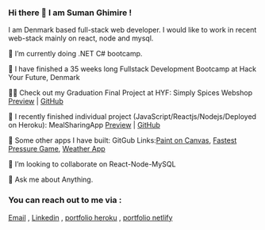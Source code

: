 ### Hi there 👋 I am Suman Ghimire !

<!--
**sumanghimire79/sumanghimire79** is a ✨ _special_ ✨ repository because its `README.md` (this file) appears on your GitHub profile.

Here are some ideas to get you started:

- 🔭 I’m currently working on ...
- 🌱 I’m currently learning ...
- 👯 I’m looking to collaborate on ...
- 🤔 I’m looking for help with ...
- 💬 Ask me about ...
- 📫 How to reach me: ...
- 😄 Pronouns: ...
- ⚡ Fun fact: ...
-->

I am Denmark based full-stack web developer. I would like to work in recent web-stack mainly on react, node and mysql. 

🌱 I’m currently doing .NET C# bootcamp.

👯 I have finished a 35 weeks long Fullstack Development Bootcamp at Hack Your Future, Denmark

👩‍🎓 Check out my Graduation Final Project at HYF: Simply Spices Webshop [Preview](https://staging-webshop-class20-fp.herokuapp.com/) | [GitHub](https://github.com/sumanghimire79/simply-spices)

🌱 I recently finished individual project (JavaScript/Reactjs/Nodejs/Deployed on Heroku): 
MealSharingApp [Preview](https://hyf-meal-sharing-sumanghimire.herokuapp.com/) | [GitHub](https://github.com/sumanghimire79/meal-sharing)

🌱 Some other apps I have built: GitGub Links:[Paint on Canvas](https://github.com/sumanghimire79/hyf-homework/tree/master/javascript/javascript3/week3/js3w3-hw),
                  [Fastest Pressure Game](https://github.com/sumanghimire79/hyf-homework/tree/master/javascript/javascript2/week3/js2w3-hw),
                  [Weather App](https://github.com/sumanghimire79/hyf-homework/blob/master/javascript/javascript3/week1/js3w1hw)

👯 I’m looking to collaborate on React-Node-MySQL

💬 Ask me about Anything.


### You can reach out to me via : 
[Email](mailto:sumanghimire79@yahoo.com) , [Linkedin](https://www.linkedin.com/in/sumanghimire/) , [portfolio heroku]( https://sumanghimireportfolio.herokuapp.com/portfolio) , [portfolio netlify]( https://portfolio-sumanghimire.netlify.app/)


